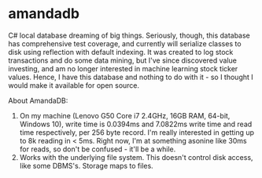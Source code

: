 # amandadb
C# local database dreaming of big things.  Seriously, though, this database has comprehensive test coverage, and currently will serialize classes to disk using reflection with default indexing.  It was created to log stock transactions and do some data mining, but I've since discovered value investing, and am no longer interested in machine learning stock ticker values.  Hence, I have this database and nothing to do with it - so I thought I would make it available for open source.

About AmandaDB:
1. On my machine (Lenovo G50 Core i7 2.4GHz, 16GB RAM, 64-bit, Windows 10), write time is 0.0394ms and 7.0822ms write time and read time respectively, per 256 byte record.  I'm really interested in getting up to 8k reading in < 5ms.  Right now, I'm at something asonine like 30ms for reads, so don't be confused - it'll be a while.
2. Works with the underlying file system.  This doesn't control disk access, like some DBMS's.  Storage maps to files.

